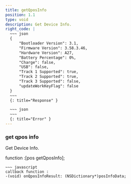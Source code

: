 ```yaml
---
title: getQposInfo
position: 1.1
type: void
description: Get Device Info.
right_code: |
  ~~~ json
  {
      "Bootloader Version": 3.1,
      "Firmware Version": 3.58.3.46,
      "Hardware Version": A27,
      "Battery Percentage": 0%,
      "Charge": false,
      "USB": false,
      "Track 1 Supported": true,
      "Track 2 Supported": true,
      "Track 3 Supported": false,
      "updateWorkKeyFlag": false
  }
  ~~~
  {: title="Response" }

  ~~~ json
  ~~~
  {: title="Error" }
---
```


###  get qpos info

Get Device Info.

function :[pos getQposInfo];
~~~
~~~ javascript
callback function :
-(void) onQposInfoResult: (NSDictionary*)posInfoData;
~~~



